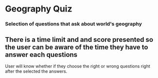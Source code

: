 # Geography Quiz

### Selection of questions that ask about world's geography

## There is a time limit and and score presented so the user can be aware of the time they have to answer each questions

User will know whether if they choose the right or wrong questions right after the selected the answers. 